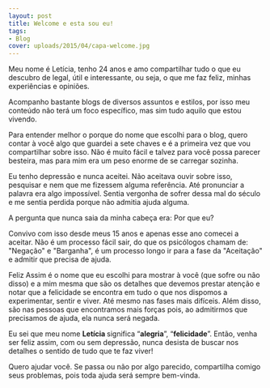 ```yaml
---
layout: post
title: Welcome e esta sou eu!
tags:
- Blog
cover: uploads/2015/04/capa-welcome.jpg
---
```


Meu nome &eacute; Let&iacute;cia, tenho 24 anos e amo compartilhar tudo o que eu descubro de legal, &uacute;til e interessante, ou seja, o que me faz feliz, minhas experi&ecirc;ncias e opini&otilde;es.

Acompanho bastante blogs de diversos assuntos e estilos, por isso meu conte&uacute;do n&atilde;o ter&aacute; um foco espec&iacute;fico, mas sim tudo aquilo que estou vivendo.

Para entender melhor o porque do nome que escolhi para o blog, quero contar &agrave; voc&ecirc; algo que guardei a sete chaves e &eacute; a primeira vez que vou compartilhar sobre isso. N&atilde;o &eacute; muito f&aacute;cil e talvez para voc&ecirc; possa parecer besteira, mas para mim era um peso enorme de se carregar sozinha.

Eu tenho depress&atilde;o e nunca aceitei. N&atilde;o aceitava ouvir sobre isso, pesquisar e nem que me fizessem alguma refer&ecirc;ncia. At&eacute; pronunciar a palavra era algo imposs&iacute;vel. Sentia vergonha de sofrer dessa mal do s&eacute;culo e me sentia perdida porque n&atilde;o admitia ajuda alguma.

A pergunta que nunca saia da minha cabe&ccedil;a era: Por que eu?

Convivo com isso desde meus 15 anos e apenas esse ano comecei a aceitar. N&atilde;o &eacute; um processo f&aacute;cil sair, do que os psic&oacute;logos chamam de: "Nega&ccedil;&atilde;o" e "Barganha", &eacute; um processo longo ir para a fase da "Aceita&ccedil;&atilde;o" e admitir que precisa de ajuda.

Feliz Assim &eacute; o nome que eu escolhi para mostrar &agrave; voc&ecirc; (que sofre ou n&atilde;o disso) e a mim mesma que s&atilde;o os detalhes que devemos prestar aten&ccedil;&atilde;o e notar que a felicidade se encontra em tudo o que nos dispomos a experimentar, sentir e viver. At&eacute; mesmo nas fases mais dif&iacute;ceis. Al&eacute;m disso, s&atilde;o nas pessoas que encontramos mais for&ccedil;as pois, ao admitirmos que precisamos de ajuda, ela nunca ser&aacute; negada.

Eu sei que meu nome <strong>Let&iacute;cia </strong>significa &ldquo;<strong>alegria</strong>&rdquo;, &ldquo;<strong>felicidade</strong>&rdquo;. Ent&atilde;o, venha ser feliz assim, com ou sem depress&atilde;o, nunca desista de buscar nos detalhes o sentido de tudo que te faz viver!

Quero ajudar voc&ecirc;. Se passa ou n&atilde;o por algo parecido, compartilha comigo seus problemas, pois toda ajuda ser&aacute; sempre bem-vinda.
